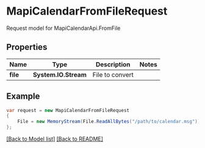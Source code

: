 
# MapiCalendarFromFileRequest

Request model for MapiCalendarApi.FromFile

## Properties

Name | Type | Description | Notes
---- | ---- | ----------- | -----
**file** |**System.IO.Stream**|File to convert |

## Example
```csharp
var request = new MapiCalendarFromFileRequest
{ 
    File = new MemoryStream(File.ReadAllBytes("/path/to/calendar.msg"))
};
```

[[Back to Model list]](Models.md) [[Back to README]](README.md)
